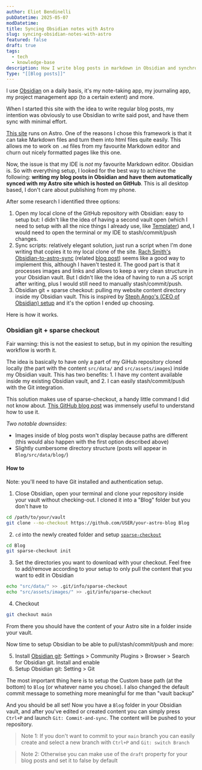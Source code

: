 ```yaml
---
author: Eliot Bendinelli
pubDatetime: 2025-05-07
modDatetime: 
title: Syncing Obsidian notes with Astro
slug: syncing-obsidian-notes-with-astro
featured: false
draft: true
tags:
  - tech
  - knowledge-base
description: How I write blog posts in markdown in Obsidian and synchronise them with my Astro site
Type: "[[Blog posts]]"
---
```

I use [Obsidian](obsidian.md) on a daily basis, it's my note-taking app, my journaling app, my project management app (to a certain extent) and more. 

When I started this site with the idea to write regular blog posts, my intention was obviously to use Obsidian to write said post, and have them sync with minimal effort.

[This site](/projects/) runs on Astro. One of the reasons I chose this framework is that it can take Markdown files and turn them into html files quite easily. This allows me to work on `.md` files from my favourite Markdown editor and churn out nicely formatted pages like this one.

Now, the issue is that my IDE is *not* my favourite Markdown editor. Obsidian is. So with everything setup, I looked for the best way to achieve the following: **writing my blog posts in Obsidian and have them automatically synced with my Astro site which is hosted on GitHub**. This is all desktop based, I don't care about publishing from my phone.

After some research I identified three options: 

1. Open my local clone of the GitHub repository with Obsidian: easy to setup but: I didn't like the idea of having a second vault open (which I need to setup with all the nice things I already use, like [Templater](https://github.com/SilentVoid13/Templater)) and, I would need to open the terminal or my IDE to stash/commit/push changes.
2. Sync scripts: relatively elegant solution, just run a script when I'm done writing that copies it to my local clone of the site. [Rach Smith's Obsidian-to-astro-sync](https://github.com/rachsmithcodes/obsidian-to-astro-sync/tree/main?tab=readme-ov-file) (related [blog post](https://rachsmith.com/automating-obsidian-to-astro/))  seems like a good way to implement this, although I haven't tested it. The good part is that it processes images and links and allows to keep a very clean structure in your Obsidian vault. But I didn't like the idea of having to run a JS script after writing, plus I would still need to manually stash/commit/push. 
3. Obsidian git + sparse checkout: pulling my website content directory inside my Obsidian vault. This is inspired by [Steph Ango's (CEO of Obsidian) setup](https://stephango.com/vault) and it's the option I ended up choosing. 

Here is how it works.
### Obsidian git + sparse checkout

Fair warning: this is not the easiest to setup, but in my opinion the resulting workflow is worth it. 

The idea is basically to have only a part of my GiHub repository cloned locally (the part with the content `src/data/` and `src/assets/images`) inside my Obsidian vault. This has two benefits: 1. I have my content available inside my existing Obsidian vault, and 2. I can easily stash/commit/push with the Git integration.

This solution makes use of sparse-checkout, a handy little command I did not know about. [This GitHub blog post](https://github.blog/open-source/git/bring-your-monorepo-down-to-size-with-sparse-checkout/) was immensely useful to understand how to use it.

*Two notable downsides*:
- Images inside of blog posts won't display because paths are different (this would also happen with the first option described above)
- Slightly cumbersome directory structure (posts will appear in `Blog/src/data/blog/`)

#### How to

Note: you'll need to have Git installed and authentication setup.

1. Close Obsidian, open your terminal and clone your repository inside your vault without checking-out. I cloned it into a "Blog" folder but you don't have to

```sh
cd /path/to/your/vault
git clone --no-checkout https://github.com/USER/your-astro-blog Blog
```

2. `cd` into the newly created folder and setup [`sparse-checkout`](https://git-scm.com/docs/git-sparse-checkout)

```sh
cd Blog
git sparse-checkout init
```

3. Set the directories you want to download with your checkout. Feel free to add/remove according to your setup to only pull the content that you want to edit in Obsidian

```sh
echo "src/data/" >> .git/info/sparse-checkout
echo "src/assets/images/" >> .git/info/sparse-checkout
```

4. Checkout 

```sh
git checkout main
```

From there you should have the content of your Astro site in a folder inside your vault. 

Now time to setup Obsidian to be able to pull/stash/commit/push and more:

5. Install [Obsidian git](https://github.com/Vinzent03/obsidian-git): Settings > Community Plugins > Browser > Search for Obsidian git. Install and enable
6. Setup Obsidian git: Setting > Git

The most important thing here is to setup the Custom base path (at the bottom) to `Blog` (or whatever name you chose). I also changed the default commit message to something more meaningful for me than "vault backup"

And you should be all set! Now you have a `Blog` folder in your Obsidian vault, and after you've edited or created content you can simply press `Ctrl+P` and launch `Git: Commit-and-sync`. The content will be pushed to your repository.

> Note 1: If you don't want to commit to your `main` branch you can easily create and select a new branch with `Ctrl+P` and `Git: switch Branch` 
 
> Note 2: Otherwise you can make use of the `draft` property for your blog posts and set it to false by default

